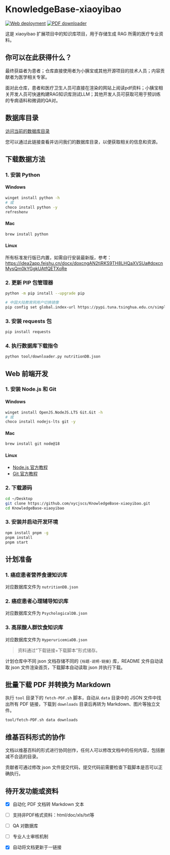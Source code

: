# KnowledgeBase-xiaoyibao

[![Web deployment](https://github.com/xycjscs/KnowledgeBase-xiaoyibao/actions/workflows/deploy-Web.yml/badge.svg)][1]
[![PDF downloader](https://github.com/xycjscs/KnowledgeBase-xiaoyibao/actions/workflows/fetch-PDF.yml/badge.svg)][2]

这是 xiaoyibao 扩展项目中的知识库项目，用于存储生成 RAG 所需的医疗专业资料。

## 你可以在此获得什么？

最终获益者为患者；仓库直接使用者为小胰宝或其他开源项目的技术人员；内容贡献者为医学相关专家。

面对此仓库，患者和医疗卫生人员可直接在渲染的网站上阅读pdf资料；小胰宝相关开发人员可快速构建RAG知识库测试LLM；其他开发人员可获取可用于预训练的专病语料和微调的QA对。

## 数据库目录

[访问当前的数据库目录](https://xycjscs.github.io/KnowledgeBase-xiaoyibao/)

您可以通过此链接查看并访问我们的数据库目录，以便获取相关的信息和资源。

## 下载数据方法

### 1. 安装 Python

#### Windows

```sh
winget install python -h
# 或
choco install python -y
refreshenv
```

#### Mac

```sh
brew install python
```

#### Linux

所有标准发行版已内置，如需自行安装最新版，参考：https://idea2app.feishu.cn/docx/doxcngAN2tjRKS9TH8LHQaXVSUa#doxcnMysQm0kYGgkUAtfQETXoRe

### 2. 更新 PIP 包管理器

```sh
python -m pip install --upgrade pip

# 中国大陆教育网用户切换镜像
pip config set global.index-url https://pypi.tuna.tsinghua.edu.cn/simple
```

### 3. 安装 requests 包

```sh
pip install requests
```

### 4. 执行数据库下载指令

```sh
python tool/downloader.py nutritionDB.json
```

## Web 前端开发

### 1. 安装 Node.js 和 Git

#### Windows

```sh
winget install OpenJS.NodeJS.LTS Git.Git -h
# 或
choco install nodejs-lts git -y
```

#### Mac

```sh
brew install git node@18
```

#### Linux

- [Node.js 官方教程](https://nodejs.org/en/download/package-manager/all)
- [Git 官方教程](https://git-scm.com/book/en/v2/Getting-Started-Installing-Git#_installing_on_linux)

### 2. 下载源码

```sh
cd ~/Desktop
git clone https://github.com/xycjscs/KnowledgeBase-xiaoyibao.git
cd KnowledgeBase-xiaoyibao
```

### 3. 安装并启动开发环境

```sh
npm install pnpm -g
pnpm install
pnpm start
```

## 计划准备

### 1. 癌症患者营养食谱知识库

对应数据库文件为 `nutritionDB.json`

### 2. 癌症患者心理辅导知识库

对应数据库文件为 `PsychologicalDB.json`

### 3. 高尿酸人群饮食知识库

对应数据库文件为 `HyperuricemiaDB.json`

> 资料通过“下载链接+下载脚本”形式储存。

计划仓库中不同 json 文档存储不同的 `{标题-说明-链接}` 库，README 文件自动读取 json 文件渲染首页，下载脚本自动读取 json 并执行下载。

## 批量下载 PDF 并转换为 Markdown

执行 `tool` 目录下的 `fetch-PDF.sh` 脚本，自动从 `data` 目录中的 JSON 文件中找出所有 PDF 链接，下载到 `downloads` 目录后再转为 Markdown、图片等独立文件。

```sh
tool/fetch-PDF.sh data downloads
```

## 维基百科形式的协作

文档以维基百科的形式进行协同创作，任何人可以修改文档中的任何内容，包括删减不合适的目录。

贡献者可通过修改 json 文件提交代码，提交代码前需要检查下载脚本是否可以正确执行。

## 待开发功能或资料

- [x] 自动化 PDF 文档转 Markdown 文本

- [ ] 支持非PDF格式资料：html/doc/xls/txt等

- [ ] QA 对数据库

- [ ] 专业人士审核机制

- [x] 自动将文档更新于一链接

[1]: https://github.com/xycjscs/KnowledgeBase-xiaoyibao/actions/workflows/deploy-Web.yml
[2]: https://github.com/xycjscs/KnowledgeBase-xiaoyibao/actions/workflows/fetch-PDF.yml
